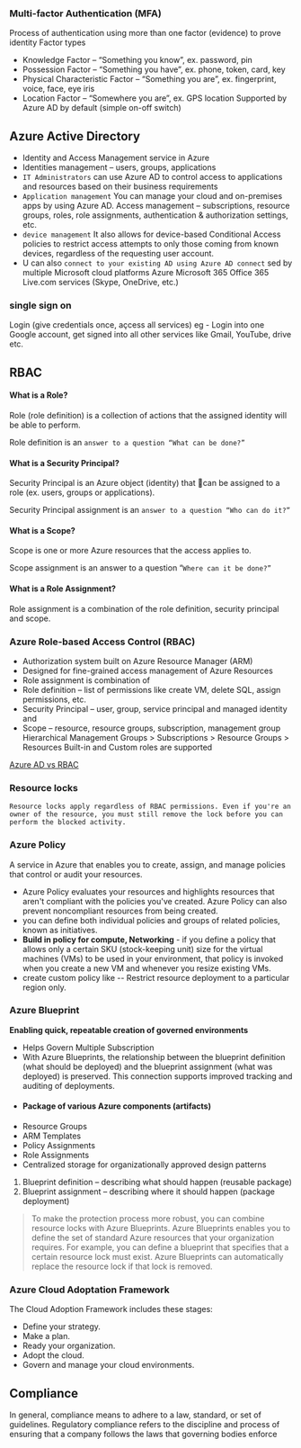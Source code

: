 ### Multi-factor Authentication (MFA)
Process of authentication using more than one factor (evidence) to prove identity
Factor types
- Knowledge Factor – “Something you know”, ex. password, pin
- Possession Factor – “Something you have”, ex. phone, token, card, key
- Physical Characteristic Factor – “Something you are”, ex. fingerprint, voice, face, eye iris
- Location Factor – “Somewhere you are”, ex. GPS location
Supported by Azure AD by default (simple on-off switch)


## Azure Active Directory
- Identity and Access Management service in Azure
- Identities management – users, groups, applications
- `IT Administrators` can use Azure AD to control access to applications and resources based on their business requirements
- `Application management`
You can manage your cloud and on-premises apps by using Azure AD. 
Access management – subscriptions, resource groups, roles, role assignments, authentication & authorization settings, etc.
-  `device management` It also allows for device-based Conditional Access policies to restrict access attempts to only those coming from known devices, regardless of the requesting user account.
- U can also `connect to your existing AD using Azure AD connect`
sed by multiple Microsoft cloud platforms
Azure
Microsoft 365
Office 365
Live.com services (Skype, OneDrive, etc.)

### single sign on 
Login (give credentials once, açcess all services) eg - Login into one Google account, get signed into all other services like Gmail, YouTube, drive etc.



## RBAC
#### What is a Role?
Role (role definition) is a collection of actions that the assigned identity will be able to perform.

Role definition is an `answer to a question “What can be done?”`

#### What is a Security Principal?
Security Principal is an Azure object (identity) that can be assigned to a role (ex. users, groups or applications).

Security Principal assignment is an `answer to a question “Who can do it?”`

#### What is a Scope?
Scope is one or more Azure resources that the access applies to.

Scope assignment is an answer to a question “`Where can it be done?”`

#### What is a Role Assignment?
Role assignment is a combination of the role definition, security principal and scope.

### Azure Role-based Access Control (RBAC)
- Authorization system built on Azure Resource Manager (ARM)
- Designed for fine-grained access management of Azure Resources
- Role assignment is combination of
- Role definition – list of permissions like create VM, delete SQL, assign permissions, etc.
- Security Principal – user, group, service principal and managed identity and
- Scope – resource, resource groups, subscription, management group
Hierarchical
Management Groups > Subscriptions > Resource Groups > Resources
Built-in and Custom roles are supported

[Azure AD vs RBAC](https://tutorialsdojo.com/azure-active-directory-ad-vs-role-based-access-control-rbac/)

### Resource locks 
`Resource locks apply regardless of RBAC permissions. Even if you're an owner of the resource, you must still remove the lock before you can perform the blocked activity.`

### Azure Policy
A service in Azure that enables you to create, assign, and manage policies that control or audit your resources. 

- Azure Policy evaluates your resources and highlights resources that aren't compliant with the policies you've created. Azure Policy can also prevent noncompliant resources from being created.
- you can define both individual policies and groups of related policies, known as initiatives.
- **Build in policy for compute, Networking** - if you define a policy that allows only a certain SKU (stock-keeping unit) size for the virtual machines (VMs) to be used in your environment, that policy is invoked when you create a new VM and whenever you resize existing VMs.
- create custom policy like -- Restrict resource deployment to a particular region only. 

### Azure Blueprint
**Enabling quick, repeatable creation of governed environments**
- Helps Govern Multiple Subscription 
- With Azure Blueprints, the relationship between the blueprint definition (what should be deployed) and the blueprint assignment (what was deployed) is preserved. This connection supports improved tracking and auditing of deployments. 
- #### Package of various Azure components (artifacts)
- Resource Groups
- ARM Templates
- Policy Assignments
- Role Assignments
- Centralized storage for organizationally approved design patterns
1. Blueprint definition – describing what should happen (reusable package)
2. Blueprint assignment – describing where it should happen (package deployment)

> To make the protection process more robust, you can combine resource locks with Azure Blueprints. Azure Blueprints enables you to define the set of standard Azure resources that your organization requires. For example, you can define a blueprint that specifies that a certain resource lock must exist. Azure Blueprints can automatically replace the resource lock if that lock is removed.

### Azure Cloud Adoptation Framework
The Cloud Adoption Framework includes these stages:

- Define your strategy.
- Make a plan.
- Ready your organization.
- Adopt the cloud.
- Govern and manage your cloud environments.

## Compliance 
In general, compliance means to adhere to a law, standard, or set of guidelines. Regulatory compliance refers to the discipline and process of ensuring that a company follows the laws that governing bodies enforce

